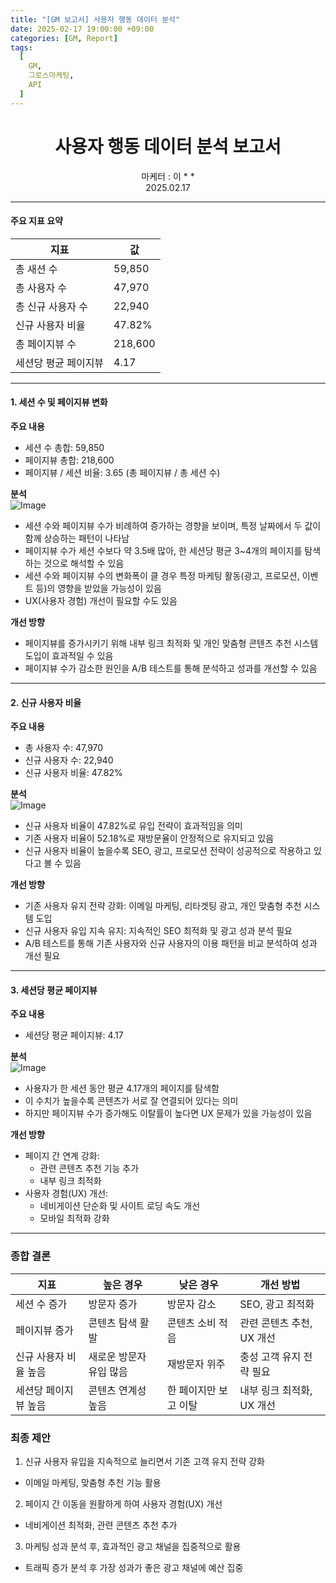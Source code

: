 ```yaml
---
title: "[GM 보고서] 사용자 행동 데이터 분석"
date: 2025-02-17 19:00:00 +09:00
categories: [GM, Report]
tags:
  [
    GM,
    그로스마케팅,
    API
  ]
---
```


# **<center>사용자 행동 데이터 분석 보고서</center>**  
<center>마케터 : 이 * *</center>
<center>2025.02.17</center>

---

#### **주요 지표 요약**

| 지표 | 값 |
| --- | --- |
| 총 새션 수 | 59,850 |
| 총 사용자 수 | 47,970 |
| 총 신규 사용자 수 | 22,940 |
| 신규 사용자 비율 | 47.82% |
| 총 페이지뷰 수 | 218,600 |
| 세션당 평균 페이지뷰 | 4.17 |

---

#### **1. 세션 수 및 페이지뷰 변화**

**주요 내용**
- 세션 수 총합: 59,850
- 페이지뷰 총합: 218,600
- 페이지뷰 / 세션 비율: 3.65 (총 페이지뷰 / 총 세션 수)

**분석**  
![Image](https://github.com/user-attachments/assets/9ce36ed7-b1e6-4ebb-af79-bcbf1e08685a)

- 세션 수와 페이지뷰 수가 비례하여 증가하는 경향을 보이며, 특정 날짜에서 두 값이 함께 상승하는 패턴이 나타남
- 페이지뷰 수가 세션 수보다 약 3.5배 많아, 한 세션당 평균 3~4개의 페이지를 탐색하는 것으로 해석할 수 있음
- 세션 수와 페이지뷰 수의 변화폭이 클 경우 특정 마케팅 활동(광고, 프로모션, 이벤트 등)의 영향을 받았을 가능성이 있음
- UX(사용자 경험) 개선이 필요할 수도 있음


**개선 방향**
- 페이지뷰를 증가시키기 위해 내부 링크 최적화 및 개인 맞춤형 콘텐츠 추천 시스템 도입이 효과적일 수 있음
- 페이지뷰 수가 감소한 원인을 A/B 테스트를 통해 분석하고 성과를 개선할 수 있음


---

#### **2. 신규 사용자 비율**

**주요 내용**
- 총 사용자 수: 47,970
- 신규 사용자 수: 22,940
- 신규 사용자 비율: 47.82%

**분석**  
![Image](https://github.com/user-attachments/assets/1e1864fb-cfde-4ab6-80b7-c32fcf4bacbb)

- 신규 사용자 비율이 47.82%로 유입 전략이 효과적임을 의미
- 기존 사용자 비율이 52.18%로 재방문율이 안정적으로 유지되고 있음
- 신규 사용자 비율이 높을수록 SEO, 광고, 프로모션 전략이 성공적으로 작용하고 있다고 볼 수 있음


**개선 방향**
- 기존 사용자 유지 전략 강화: 이메일 마케팅, 리타겟팅 광고, 개인 맞춤형 추천 시스템 도입
- 신규 사용자 유입 지속 유지: 지속적인 SEO 최적화 및 광고 성과 분석 필요
- A/B 테스트를 통해 기존 사용자와 신규 사용자의 이용 패턴을 비교 분석하여 성과 개선 필요


---

#### **3. 세션당 평균 페이지뷰**

**주요 내용**
- 세션당 평균 페이지뷰: 4.17

**분석**  
![Image](https://github.com/user-attachments/assets/09966b9c-7a76-46c3-ad43-6df38c48988a)

- 사용자가 한 세션 동안 평균 4.17개의 페이지를 탐색함
- 이 수치가 높을수록 콘텐츠가 서로 잘 연결되어 있다는 의미
- 하지만 페이지뷰 수가 증가해도 이탈률이 높다면 UX 문제가 있을 가능성이 있음

**개선 방향**
- 페이지 간 연계 강화: 
  - 관련 콘텐츠 추천 기능 추가
  - 내부 링크 최적화
- 사용자 경험(UX) 개선: 
  - 네비게이션 단순화 및 사이트 로딩 속도 개선
  - 모바일 최적화 강화

---

### **종합 결론**

| 지표 | 높은 경우 | 낮은 경우 | 개선 방법 |
| --- | --- | --- | --- |
| 세션 수 증가 | 방문자 증가 | 방문자 감소 | SEO, 광고 최적화 |
| 페이지뷰 증가 | 콘텐츠 탐색 활발 | 콘텐츠 소비 적음 | 관련 콘텐츠 추천, UX 개선 |
| 신규 사용자 비율 높음 | 새로운 방문자 유입 많음 | 재방문자 위주 | 충성 고객 유지 전략 필요 |
| 세션당 페이지뷰 높음 | 콘텐츠 연계성 높음 | 한 페이지만 보고 이탈 | 내부 링크 최적화, UX 개선 |

### **최종 제안**

1.  신규 사용자 유입을 지속적으로 늘리면서 기존 고객 유지 전략 강화 
  - 이메일 마케팅, 맞춤형 추천 기능 활용
2.  페이지 간 이동을 원활하게 하여 사용자 경험(UX) 개선 
  - 네비게이션 최적화, 관련 콘텐츠 추천 추가
3.  마케팅 성과 분석 후, 효과적인 광고 채널을 집중적으로 활용 
  - 트래픽 증가 분석 후 가장 성과가 좋은 광고 채널에 예산 집중